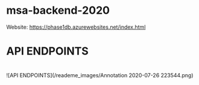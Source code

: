 # msa-backend-2020
Website: https://phase1db.azurewebsites.net/index.html
# API ENDPOINTS <h1>
  ![API ENDPOINTS](/reademe_images/Annotation 2020-07-26 223544.png)

